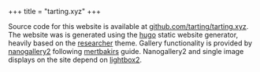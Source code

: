 +++
title = "tarting.xyz"
+++

Source code for this website is available at [github.com/tarting/tarting.xyz](https://github.com/tarting/tarting.xyz). 
The website was is generated using the [hugo](https://gohugo.io) static website generator, heavily based on the [researcher](https://github.com/ojroques/hugo-researcher) theme. 
Gallery functionality is provided by [nanogallery2](https://nanogallery2.nanostudio.org/) following [mertbakirs](https://mertbakir.gitlab.io/hugo/nanogallery2-with-hugo/) guide.
Nanogallery2 and single image displays on the site depend on [lightbox2](https://lokeshdhakar.com/projects/lightbox2/).
